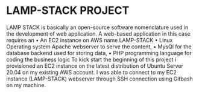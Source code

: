 # LAMP-STACK PROJECT

LAMP STACK is basically an open-source software nomenclature used in the development of web application. A web-based application in this case requires an
•	An EC2 instance on AWS name LAMP-STACK
•	Linux Operating system Apache webserver to serve the content,
•	MysQl for the database backend used for storing data, 
•	PHP programming language for coding the business logic
To kick start the beginning of this project i provisioned an EC2 instance on the latest distribution of Ubuntu Server 20.04   on my existing AWS account.
I was able to connect to my EC2 instance (LAMP-STACK) webserver through SSH connection using Gitbash on my machine.
